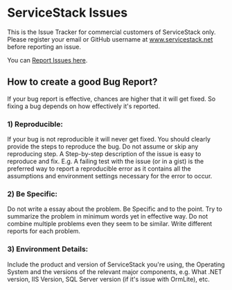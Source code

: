ServiceStack Issues
===================

This is the Issue Tracker for commercial customers of ServiceStack only. 
Please register your email or GitHub username at www.servicestack.net before reporting an issue.

You can [Report Issues here](https://github.com/ServiceStack/Issues/issues/new).

## How to create a good Bug Report?

If your bug report is effective, chances are higher that it will get fixed. So fixing a bug depends on how 
effectively it's reported.

### 1) Reproducible:

If your bug is not reproducible it will never get fixed. You should clearly provide the steps to reproduce the bug. 
Do not assume or skip any reproducing step. A Step-by-step description of the issue is easy to reproduce and fix.
E.g. A failing test with the issue (or in a gist) is the preferred way to report a reproducible error as it contains 
all the assumptions and environment settings necessary for the error to occur. 

### 2) Be Specific:

Do not write a essay about the problem. Be Specific and to the point. Try to summarize the problem in minimum 
words yet in effective way. Do not combine multiple problems even they seem to be similar. 
Write different reports for each problem.

### 3) Environment Details:

Include the product and version of ServiceStack you're using, the Operating System and the versions of the relevant
major components, e.g. What .NET version, IIS Version, SQL Server version (if it's issue with OrmLite), etc.
